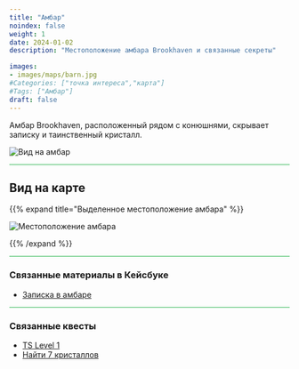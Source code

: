 ```yaml
---
title: "Амбар"
noindex: false
weight: 1
date: 2024-01-02
description: "Местоположение амбара Brookhaven и связанные секреты"

images:
- images/maps/barn.jpg
#Categories: ["точка интереса","карта"]
#Tags: ["Амбар"]
draft: false
--- 
```


Амбар Brookhaven, расположенный рядом с конюшнями, скрывает записку и таинственный кристалл.

![Вид на амбар](/images/maps/barn.jpg)

<hr style="background-color: #28b44c" size=8>

## Вид на карте

{{% expand title="Выделенное местоположение амбара" %}}

![Местоположение амбара](/images/maps/barn.png)

{{% /expand %}}

<hr style="background-color: #28b44c" size=8>

### Связанные материалы в Кейсбуке

- [Записка в амбаре](/casebook/notes/mrb/#амбар)

<hr style="background-color: #28b44c" size=8>

### Связанные квесты

- [TS Level 1](/lore/special_tools/ts_lvl1)
- [Найти 7 кристаллов](/lore/quests/find_7_crystals)

